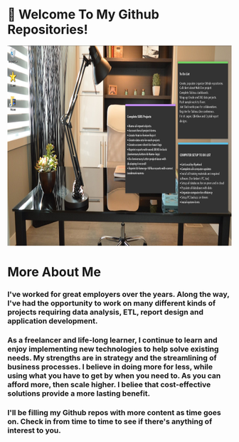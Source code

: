 # 👋 Welcome To My Github Repositories!
<img src="/assets/images/officework.jpg" width="1000" height="450" />

# More About Me
### I've worked for great employers over the years. Along the way, I've had the opportunity to work on many different kinds of projects requiring data analysis, ETL, report design and application development.

### As a freelancer and life-long learner, I continue to learn and enjoy implementing new technologies to help solve existing needs. My strengths are in strategy and the streamlining of business processes. I believe in doing more for less, while using what you have to get by when you need to. As you can afford more, then scale higher. I beliee that cost-effective solutions provide a more lasting benefit. 

### I'll be filling my Github repos with more content as time goes on. Check in from time to time to see if there's anything of interest to you.







<!--
**curtild/curtild** is a ✨ _special_ ✨ repository because its `README.md` (this file) appears on your GitHub profile.

Here are some ideas to get you started:

- 🔭 I’m currently working on ...
- 🌱 I’m currently learning ...
- 👯 I’m looking to collaborate on ...
- 🤔 I’m looking for help with ...
- 💬 Ask me about ...
- 📫 How to reach me: ...
- 😄 Pronouns: ...
- ⚡ Fun fact: ...
-->
